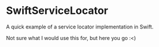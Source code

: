 #  SwiftServiceLocator

A quick example of a service locator implementation in Swift.

Not sure what I would use this for, but here you go :<)
